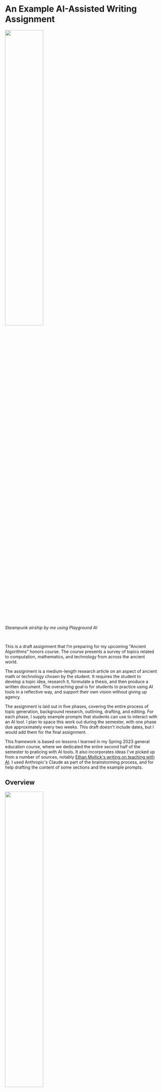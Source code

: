 # An Example AI-Assisted Writing Assignment

<img src="https://storage.googleapis.com/pai-images/9fde941edf2a4bc3accb801d848cbdcd.jpeg" width="50%" />

*Steampunk airship by me using Playground AI*

</br>

This is a draft assignment that I’m preparing for my upcoming "Ancient Algorithms" honors course. The course presents a survey of topics related to computation, mathematics, and technology from across the ancient world.

The assignment is a medium-length research article on an aspect of ancient math or technology chosen by the student. It requires the student to develop a topic idea, research it, formulate a thesis, and then produce a written document. The overaching goal is for students to practice using AI tools in a reflective way, and support their own vision without giving up agency.

The assignment is laid out in five phases, covering the entire process of topic generation, background research, outlining, drafting, and editing. For each phase, I supply example prompts that students can use to interact with an AI tool.  I plan to space this work out during the semester, with one phase due approximately every two weeks. This draft doesn't include dates, but I would add them for the final assignment.

This framework is based on lessons I learned in my Spring 2023 general education course, where we dedicated the entire second half of the semester to praticing with AI tools. It also incorporates ideas I've picked up from a number of sources, notably [Ethan Mollick's writing on teaching with AI](https://www.oneusefulthing.org/). I used Anthropic's Claude as part of the brainstorming process, and for help drafting the content of some sections and the example prompts.

## Overview

<img src="https://preview.redd.it/lzc27bpxqapa1.jpg?width=640&crop=smart&auto=webp&v=enabled&s=5f4bbfa5e26c3474e81e6c513aad03da6f359348" width="50%"/>

*Snoop Dogg in classic TV series by Reddit user u/Larry-fine-wine*

</br>

This course is about the development of computation, mathematics, and technology in the ancient world.

In this, our major research project, you’re going to choose one particular historical innovation and write about why it’s important. This could be a new technology, a tool, a theorem, a computational method, or something else related to the broad themes of the course; I’ll give you some suggestions for choosing a topic below.

We’re also using this assignment to practice researching and writing with AI tools. Each phase integrates AI and you will be able to practice using AI in all phases of the writing process.

Note that, while I expect you to use AI to complete this assignment, some parts must still be done by you, yourself, without AI assistance. Review the AI statement on the course syllabus.


## Goals


<img src="https://preview.redd.it/tlzm7apmvbna1.png?width=1568&format=png&auto=webp&v=enabled&s=d33f7e85158543900699450e8b5a2d1f125de775" width="50%" />

*Edward Hopper's 'Bored Women Looking at Their Smartphones' by Reddit user u/uriba*

</br>

The overall goal of this assignment is for you to practice using AI in a moderate-length research-based essay. In addition to developing a deeper understanding of your research topic, you will also:

- **Understand the strengths and weaknesses of AI**. Language models are powerful, but aren’t good at everything. You should have a nuanced understanding of the strengths and weaknesses of AI and know how to choose the right tool for a particular task, which includes choosing between different AI tools (for example, Bing AI vs. Claude) and knowing when a search engine is a better choice than an AI.


- **Understand how to use AI in the writing process**, beyond simply giving it a prompt that generates a complete essay. We’ll practice using AI to generate ideas, refine a thesis statement, formulate a research plan, and collaboratively edit your work.


- **Maintain agency** and critically evaluate AI output for both correctness and quality. Remember that you are always in control and you’re free to accept, reject, or modify any output the AI gives you. Use AI to refine the expression of your own vision, not to outsource your own thinking.


- **Reflect on your experiences**. AI is new for all of us, so you need to think carefully about what you’ve learned and how to integrate it into your future work.


## Choosing a Topic

<img src="https://pbs.twimg.com/media/FqGkr4JWYAIlout?format=jpg&name=medium" width="50%" />

*American presidents, but they're all cool and they all sport a mullet by Cam Harless*

</br>

Identify some historical innovation related to computation, math, technology, or a related area and write about why it was significant at the time of its creation and why it still matters to the modern world.

This is intentionally broad. I want you to explore your own interests and bring in ideas from your other classes. Here are some flexible guidelines to think about when choosing your topic:

- Focus on a **specific innovation**. For example, ideas like “agriculture” or “clocks” are too broad—you’d have to write a survey of thousands of years of history—but you could focus on one particular innovation within those areas, such as the marine chronometer or the singing plow.

- You don’t have to choose a physical thing. You can write about a mathematical result, or a theory, book, or intellectual movement.

- Choose a topic that’s preferably pre-1800. It’s okay to bring in connections from the modern world when they're appropriate, but we'd prefer to focus on older historical innovations, not just the development of well-known industrial-era technologies.


## Process

<img src="https://preview.redd.it/harry-potter-was-just-a-mediocre-tv-show-back-in-the-90s-v0-0c3hgsuuff3b1.png?width=1232&format=png&auto=webp&s=48e2d99eee8c37533f3b90e843b06d47cf1b84d4" width="50%" />

*Harry Potter was just a mediocre TV show back in the 90s by Reddit user u/reddimatz*

</br>

This assignment is broken up into five phases, described in detail below. Each phase has a particular deliverable that you’ll submit. Read each phase carefully, because I will give you specific steps and prompts to use with AI tools for each part.

You will also maintain a logbook keeping track of each step in your process. This is where you’ll record the prompts you give to the AI, the output it produces, and your responses and revisions. The directions for each phase will tell you when to record something in the log; make sure to read them carefully.

The log serves two purposes:

- It’s the record of your work-in-progress, so you don’t have to worry about losing anything if you accidentally delete an AI conversation.

- It demonstrates your thinking and reflection. Remember: your goal is to use AI as a tool to execute your own vision.


## General AI Tips

<img src="https://storage.googleapis.com/pai-images/23ed6881333d496f92384c2e3e22fcc7.jpeg" width="50%" />

*Residential street in the solarpunk city of the future by me*

</br>

- Carefully craft your inputs—generic prompts get generic results. Ask focused questions.

- AI models can easily hallucinate information, including facts, references, and dates. Don’t trust the output of a model unless you know it’s true or can verify it with a reliable third-party source. AI works best on topics you know well. You still need to do independent research!

- Balance AI assistance with doing your own analysis and using your own voice. Maintain agency over your work!

- Use the right tool for each task. I recommend using either Bing AI or Claude as your main model: both are better than the free version of ChatGPT at this point. Remember that Bing can access the Internet, but sometimes a conventional search engine is a better choice.

- Remember that AI has limitations and biases. Do not assume AI output is factual or neutral. Validate against credible sources.

- Consider the ethical implications of relying on AI for various tasks. Reflect on when human effort is still essential.


## Phase 1: Topic Generation and Research Planning

<img src="https://preview.redd.it/as-with-concept-cars-buildings-could-look-much-cooler-than-v0-ddjbctxqjkdb1.png?width=1024&format=png&auto=webp&s=48f1ec01e162656bcd2f5fd7b0c5b3596310a047" width="50%" />

*Buildings could look much cooler than they do by Reddit user u/Grizzluza*

### Generating topic ideas

To begin, you will use an AI tool to help generate some initial topic ideas that you can choose from for your research paper. The goal here is to get your creative juices flowing—the AI will suggest a wide range of possibilities to consider.

Open your logbook document. Write the following prompt:

*Please generate 10 potential topics for my research paper in the course 'Ancient Algorithms'. The topics should relate to innovations in ancient technology, mathematics, or computation from before 1800 CE. The subject of the paper should be a specific tool, invention, theory, written work, or intellectual movement. Present each topic idea as a title*.

Input the prompt into an AI tool, either Claude or Bing AI in Creative mode. Copy the generated list of 10 topic ideas into your logbook.

Write a few sentences reflecting on the topic ideas. Do they seem interesting? Are they appropriate for the scope of this assignment? Would you revise or modify any of them? Note your thoughts in your logbook.

Tip: If you need to, prompt the AI to generate more ideas. Try refining the prompt to make it more restrictive; for example, prompting it to consider only tools related to astronomy.

Based on the AI generated ideas and your own interests, choose 2-3 topic ideas to explore further. Write a few sentences explaining why you chose them.

### Background pre-research

Next, use the Bing AI in Creative mode to gather some information on your potential topics. Think of this as “pre-research” to give you high-level background on the topics so you can further evaluate them. Here’s an example prompt:

*I’d like to learn more about [insert topic]. Please provide an overview of its historical background and significance. Include information on what it is, when and where it was created, why it was an important innovation in its time period, and its relevance to modern society*.

Repeat the query for each of your potential topics. Review the background summary (keeping in mind that it might contain errors), then write your own assessment of the topic and its suitability for your paper. 

After evaluating each topic, select the one that you feel is most interesting and write a few sentences about why you chose it.


### Research planning

Now, let’s use the AI to refine your idea and get some reflective feedback. Use the following prompt:

*One topic idea I want to develop is [insert topic]. Please provide feedback to refine this topic for a 5-7 page research paper. Clarify the scope, reduce ambiguity, and suggest 3-5 kinds of evidence I should look for to properly investigate this topic*.

Review the AI output and use it to refine your topic idea. Record the original prompt, AI response, and your reflections on the AI’s feedback in your logbook. Write down your revised topic idea.

Using your refined topic, prompt the AI to outline specific steps for finding sources and evidence to research your chosen innovation. Develop your own prompt for this step and record it in your logbook.

Record the AI suggested research plan in your logbook. Make any revisions to the plan you think would improve it. If you think the plan isn’t clear, revise your prompt and try again until you get a more useful response.


### Submission

At the end of this phase, you’ll submit:

- Your topic.
- Your research plan.
- The logbook detailing your conversations with the AI and reflections on its responses.


## Phase 2: Detailed Research and Annotated Bibliography

<img src="https://pbs.twimg.com/media/FrbBE0YWAAIxxa6?format=jpg&name=medium" width="50%" />

*Nike x Van Gogh sneaker collab by Ethan Mollick using Midjourney.*

### Find relevant sources

Use academic search engines and databases to find four relevant scholarly sources on your topic, following the research plan developed in Phase 1.

Tip: you can use Bing AI as a starting point (recall that Bing is connected to the Internet, so it can perform real searches). Here’s an example prompt:

*Please research academic articles giving an overview of scholarship on [insert topic] and recommend three to five accessible papers that I can use to begin researching it in more detail.*

Remember that Bing may return a mixture of references to real papers and made-up results. Carefully evaluate its output. Even if it returns a made-up paper, it may give you ideas for directions that you can explore through a more reliable academic search engine.

In your logbook, summarize the search process. Explain why you chose the papers that you did. Reflect on the quality of the results you obtained.

At the end of this process, you should have 4-5 promising sources relevant to your topic.

### Summarize your sources

Carefully read your articles. This will take some time. For each one—by yourself, without an AI tool—write a list of the key points it makes related to your topic. What arguments does it make or what factual evidence does it supply? How does its content relate to your topic?

Tip: Because you have already done the work of refining your topic and creating a research plan, you should have a general sense of what kinds of information are useful for your paper.

Once you have prepared your bulleted summaries, use an AI model to convert your summaries into paragraphs. If your articles are in PDF files, you can upload them to Claude and then ask it to produce a summary of the article following your bullet points.

Paste each summary into your log, then write reflections on the accuracy and quality of the AI summaries. Make any necessary edits directly in the logbook.

### Synthesizing sources

Now use the following prompt to synthesize the main points from all of your sources:

*I am researching [topic] and have summarized several academic sources as part of my annotated bibliography. The key points from my summaries are:*

- *[Bullet point summary of key points from Source 1]*
- *[Bullet point summary of key points from Source 2]*
- *[Bullet point summary of key points from Sources 3-5]*

*Please synthesize these main points from my source summaries into a coherent 1-2 paragraph overview. Identify common themes and relationships between the sources. What collective conclusions can be drawn about my research topic from these sources?*

Again, put the results in your logbook and write a response. What does this synthesis suggest about the direction of your paper? What ideas about your topic seem more relevant and interesting?


### Prepare the bibliography

Compile citations for each source in APA format, the revised summaries, and synthesis paragraphs from your logbook into an annotated bibliography document.

Submit the annotated bibliography and logbook showing your process and reflections as the Phase 2 deliverables.


## Phase 3: Thesis Statement and Outlining

<img src="https://preview.redd.it/retro-pok%C3%A9mon-done-by-ghibli-part-2-v0-cihkla529aib1.jpg?width=1024&format=pjpg&auto=webp&s=298b2baffdd8505abf9770ae8e15a6c7477bcd2e" width="50%" />

*Studio Ghibli Pokémon by Reddit user u/smoley*

### Brainstorming

Prompt the AI conversationally to discuss potential thesis ideas related to your research topic. For example:

*I have been researching [topic]. Based on what I've learned, here are some ideas I'm considering for my thesis statement: [summarize main findings and interests here]. What are your thoughts on these concepts? What would make a compelling and defensible thesis based on this research?*


Have a back-and-forth discussion prompting the AI to help refine and focus your main claims and ideas. Record the full conversation in your logbook.


### Drafting a thesis statement

Based on your topic exploration so far, draft 1-2 potential thesis statements that present an insightful, defensible central claim. Aim for precision and significance.

In your logbook, reflect on what makes an effective thesis statement.

Prompt the AI: *Please provide feedback on my draft thesis statements for my paper on [topic]. Suggest ways to improve clarity, focus, and compellingness*.

Refine your thesis based on the AI feedback. Record iterations in your logbook.

### Structural outline

Create a rough outline with the major sections of your paper—introduction, body paragraphs, conclusion—and short summaries of the key points and evidence to be covered in each section.

Prompt the AI: *Please review the structure of my outline and provide feedback. Are there any missing elements or logical gaps?*

Refine the structural outline based on the AI feedback. As before, enter the starting outline, the AI’s output, and your reflective revisions into your logbook.


### Detailed outline

You’re now going to create a detailed outline that bridges the gap between your high-level structural outline and the actual draft you’ll write in the next phase. Use the following prompt:

*I have created a structural outline for my research paper:*

*[Outline]*

*Please take this structural outline and expand it into a detailed paragraph-level outline. Indicate places in the detailed outline that should be supported by relevant evidence, quotes, or citations.*

Record the detailed outline in your logbook.


### Submission

Submit a document containing your thesis statement and detailed outline as the deliverable for this phase.


## Phase 4: Drafting and Revision

<img src="https://preview.redd.it/retrofuturic-japan-in-space-v0-c959phw7njhb1.jpg?width=1024&format=pjpg&auto=webp&s=0fac8a542793a384b07747e7811dc698862b938f" width="50%" />

*Retrofuturistic Japan in space by Reddit user u/jedzsol*

### Create the rough draft

It’s now time to turn the detailed outline you produced in Phase 3 into a full draft of the paper.

You have broad freedom to complete this phase in the way that you feel is best, including developing your own AI prompts.

I do, however, have one important guideline: don’t try to create your draft by running one single prompt, and then repeatedly editing that prompt. A much better strategy is to start by generating a rough draft, then collaboratively edit it by asking the AI questions and telling it to make specific changes to parts that need to be improved.

Once you generate your initial draft, enter it in your log. As you make revisions, record your thought process and any prompts that you use into the log, so you have a record of your AI interactions (and manual edits) that led up to the final draft.

You’ll need to include a list of references at the end. I recommend using APA-style citations with the (Name, Year) form.

Here are some other tips:

- You could, of course, start by asking the AI to take your detailed outline and expand it into full sentences. Consider carefully if that’s the best way to begin. You might do better by drafting the introduction and conclusion first to give the AI more context.

- You will need to include references to your cited works and relevant factual information. Remember that AI tools often struggle with this. Carefully check all factual information in your draft. You will probably need to make hand edits to make sure the information you include is correct.

- Maintain your agency! Remember that you are in charge and the AI is there to execute your vision. Don’t outsource your thinking!


### Workshop

Once you have completed your draft, ask the AI to take on the role of a peer reviewer and provide feedback:

*Please take on the role of a peer reviewer for the first draft of my research paper on [topic]. Read through my draft and provide constructive feedback as if you were a classmate. Specifically, please comment on:*
- *The clarity and strength of my thesis statement in the introduction*
- *How well my evidence and sources support the claims in each paragraph*
- *The logic and flow of the overall structure and arguments*
- *Any sections that need better transitions or more explanation*
- *The quality of my conclusion in summarizing the main points*
- *Any grammar/spelling/style issues you noticed*
*Please provide at least 5 specific and actionable suggestions for improving my draft, including identifying any areas that need to be expanded, reorganized, or reworked.*

Enter the AI response into your log and then write a few sentences giving your evaluation of its feedback. Does the AI make good points? Record the changes, if any, that you make in response.


### Submission

Submit your final revised draft and logbook and the deliverable for this phase. Remember that your log should record the AI interactions and your reflective responses that led to the creation of the final draft.



## Phase 5: Finalization and Reflection

<img src="https://preview.redd.it/freddie-mercury-performs-at-the-2023-san-francisco-pride-v0-ye3gznympz4b1.png?width=1024&format=png&auto=webp&s=ad6293772c017d41d815359eb9710b1884d6ea4c" width="50%" />

*Freddie Mercury performing at the 2023 San Francisco Pride parade by Reddit user u/Legitimate-Room-1905*

### Final edits

Finalize the content of your paper. You’re free to use AI to suggest edits, following the model of Phase 4. Experiment with prompting the AI in different ways to provide varying perspectives on your paper—for example, by asking it to take on different roles.

### Reflection

Prompt the AI to act as your coach and use it to have a reflective conversation. Enter the conversation, including your responses, into your logbook.


*Imagine you are my coach. I just completed a research paper using AI writing tools to assist me through the process. Please have a reflective discussion with me as my coach to help me synthesize my learnings. Ask me questions like:*

- *What parts of the process went well or poorly when using the AI tools?*
- *Were there times when relying on my own analysis would have been better?*
- *How did I balance integrating AI input with maintaining my own perspective and voice?*
- *What criteria did I use to evaluate the AI's suggestions and determine what to incorporate or reject?*
- *How has this experience shaped my views on using AI tools ethically and effectively in research and writing moving forward?*
- *What advice would I give peers about getting the most out of AI tools while avoiding potential pitfalls?*

*You can prompt me with follow-up questions and prompts to push my reflection deeper. The goal is to synthesize my learnings and think critically about integrating AI thoughtfully. Please act as my coach guiding me through this reflective discussion.*


### Lessons learned

For your final element, write a one-page summary talking about what you learned during this process. This is a reflection of your thoughts, so it should be written by you, without using any tools. You’re free to write your own thoughts, but some things you might want to consider include:

- What were your previous experiences working with AI tools?

- How do you feel about working with AI after having completed this project? What were some things that did (or did not) surprise you?

- What advice would you give to others about working effectively with AI? What did you find useful (or not)?

- How would you approach using AI on a future project?

- Based on your experiences, how do you think education should (or should not) adapt to respond to AI?


### Submission

Submit the completed final paper, your logbook containing the reflective conversation, and the final lessons learned write-up.

You are now done.
